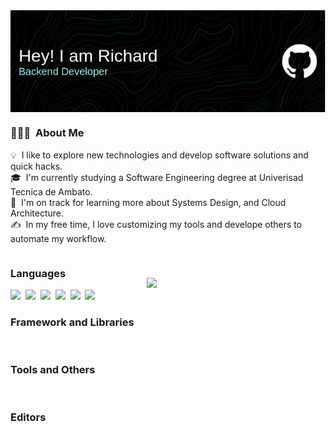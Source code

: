 
<!--
**noesrichard/noesrichard** is a ✨ _special_ ✨ repository because its `README.md` (this file) appears on your GitHub profile.

Here are some ideas to get you started:

- 🔭 I’m currently working on ...
- 🌱 I’m currently learning ...
- 👯 I’m looking to collaborate on ...
- 🤔 I’m looking for help with ...
- 💬 Ask me about ...
- 📫 How to reach me: ...
- 😄 Pronouns: ...
- ⚡ Fun fact: ...
-->
<img alt="Night Coding" src="https://raw.githubusercontent.com/noesrichard/portfolio/master/src/assets/github-header-image.png" width="800" align="center"/>
<br>

<div>
</div>

### 👨🏻‍💻 &nbsp;About Me

💡 &nbsp;I like to explore new technologies and develop software solutions and quick hacks.\
🎓 &nbsp;I'm currently studying a Software Engineering degree at Univerisad Tecnica de Ambato.\
🌱 &nbsp;I'm on track for learning more about Systems Design, and Cloud Architecture.\
✍️ &nbsp;In my free time, I love customizing my tools and develope others to automate my workflow.
<!-- 💬 &nbsp;Feel free to reach out to me for pro bono consulting and volunteering, or just for some interesting discussion.\ -->
<!-- ✉️ &nbsp;You can shoot me an email at avsingh@umass.edu! I'll try to respond as soon as I can.\ -->
<!-- 📄 &nbsp;Please have a look at my [Résumé](https://www.adityavsingh.com/resume.html) for more details about me. I'm open to feedback and suggestions! -->

<div style="display: flex;">
    <div style="display: flex; flex-direction: column">
            <h3>Languages</h3>
            <div>
            <img src="https://img.shields.io/badge/-Python-000000?style=flat&logo=python"/>&nbsp;
            <img src="https://img.shields.io/badge/-JavaScript-000000?style=flat&logo=javascript"/>&nbsp;
            <img src="https://img.shields.io/badge/Java-000000?style=flat&logo=openjdk&logoColor=FFA518"/>&nbsp;
            <img src="https://img.shields.io/badge/-HTML-000000?style=flat&logo=HTML5"/>&nbsp;
            <img src="https://img.shields.io/badge/-CSS-000000?style=flat&logo=CSS3&logoColor=1572B6"/>&nbsp;
            <img src="https://img.shields.io/badge/-Markdown-000000?style=flat&logo=markdown"/>
            </div>
            <h3>Framework and Libraries</h3>
            <div>
                <img alt="" src="https://img.shields.io/badge/-React-000000?style=flat&logo=react"/>&nbsp;
                <img alt="" src="https://img.shields.io/badge/-Angular-000000?style=flat&logo=angular&logoColor=HTML5"/>&nbsp;
                <img alt="" src="https://img.shields.io/badge/-Node.js-000000?style=flat&logo=node.js"/>&nbsp;
                <img alt="" src="https://img.shields.io/badge/-Flask-000000?style=flat&logo=flask"/>&nbsp;
                <img alt="" src="https://img.shields.io/badge/-Spring-000000?style=flat&logo=spring"/>&nbsp;
            </div>
            <h3>Tools and Others</h3>
            <div>
                <img alt="" src="https://img.shields.io/badge/-Git-000000?style=flat&logo=git"/>&nbsp;
                <img alt="" src="https://img.shields.io/badge/-Docker-000000?style=flat&logo=docker"/>&nbsp;
                <img alt="" src="https://img.shields.io/badge/-Latex-000000?style=flat&logo=latex"/>&nbsp;
            </div>
            <h3>Editors</h3>
            <div>
                <img alt="" src="https://img.shields.io/badge/-neovim-000000?style=flat&logo=neovim"/>&nbsp;
                <img alt="" src="https://img.shields.io/badge/-intellij-000000?style=flat&logo=jetbrains"/>&nbsp;
            </div>
    </div>
    <a href="https://github.com/noesrichard" style="margin-left:20px; padding-top: 40px" align="right" >
      <!-- <img height="180em" src="https://github-readme-stats-eight-theta.vercel.app/api?username=noesrichard&show_icons=true&theme=algolia&include_all_commits=true&count_private=true"/> -->
      <img src="https://github-readme-stats-eight-theta.vercel.app/api/top-langs/?username=noesrichard&langs_count=8&theme=dark"/>
    </a>
</div>
